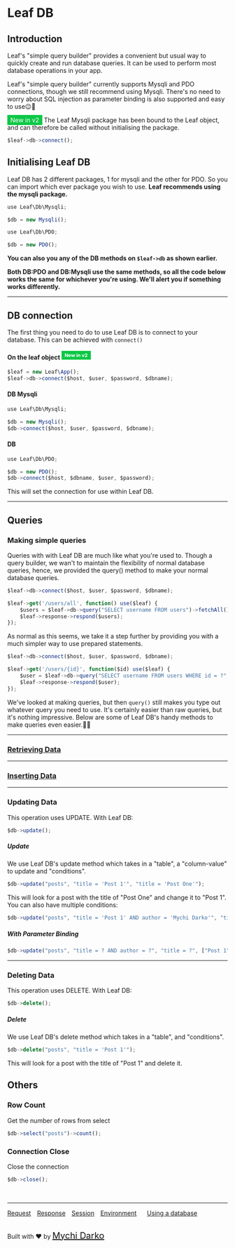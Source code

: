 # Leaf DB

## Introduction

Leaf's "simple query builder" provides a convenient but usual way to quickly create and run database queries. It can be used to perform most database operations in your app.

Leaf's "simple query builder" currently supports Mysqli and PDO connections, though we still recommend using Mysqli. There's no need to worry about SQL injection as parameter binding is also supported and easy to use😉💪

<span style="background: rgb(11, 200, 70); color: white; padding: 3px 7px; font-size: 14px;">New in v2</span> The Leaf Mysqli package has been bound to the Leaf object, and can therefore be called without initialising the package.

```js
$leaf->db->connect();
```

## Initialising Leaf DB
Leaf DB has 2 different packages, 1 for mysqli and the other for PDO. So you can import which ever package you wish to use. **Leaf recommends using the mysqli package.**

```js
use Leaf\Db\Mysqli;

$db = new Mysqli();

use Leaf\Db\PDO;

$db = new PDO();
```
**You can also you any of the DB methods on `$leaf->db` as shown earlier.**

**Both DB:PDO and DB:Mysqli use the same methods, so all the code below works the same for whichever you're using. We'll alert you if something works differently.**

<hr>

## DB connection

The first thing you need to do to use Leaf DB is to connect to your database. This can be achieved with `connect()`

#### On the leaf object <sup><span style="background: rgb(11, 200, 70); color: white; padding: 3px 7px; font-size: 11px;">New in v2</span></sup>
```js
$leaf = new Leaf\App();
$leaf->db->connect($host, $user, $password, $dbname);
```

#### DB Mysqli
```js
use Leaf\Db\Mysqli;

$db = new Mysqli();
$db->connect($host, $user, $password, $dbname);
```

#### DB 
```js
use Leaf\Db\PDO;

$db = new PDO();
$db->connect($host, $dbname, $user, $password);
```
This will set the connection for use within Leaf DB.

<hr>

## Queries

### Making simple queries
Queries with with Leaf DB are much like what you're used to. Though a query builder, we wan't to maintain the flexibility of normal database queries, hence, we provided the query() method to make your normal database queries.

```js
$leaf->db->connect($host, $user, $password, $dbname);

$leaf->get('/users/all', function() use($leaf) {
	$users = $leaf->db->query("SELECT username FROM users")->fetchAll();
	$leaf->response->respond($users);
});
```
As normal as this seems, we take it a step further by providing you with a much simpler way to use prepared statements.

```js
$leaf->db->connect($host, $user, $password, $dbname);

$leaf->get('/users/{id}', function($id) use($leaf) {
	$user = $leaf->db->query("SELECT username FROM users WHERE id = ?", [$id])->fetchObj();
	$leaf->response->respond($user);
});
```

We've looked at making queries, but then `query()` still makes you type out whatever query you need to use. It's certainly easier than raw queries, but it's nothing impressive. Below are some of Leaf DB's handy methods to make queries even easier.💪😉

<hr>

### [Retrieving Data](2.0/database/select)

<hr>

### [Inserting Data](2.0/database/insert)

<hr>

### Updating Data
This operation uses UPDATE. With Leaf DB:

```js
$db->update();
```

##### Update
We use Leaf DB's update method which takes in a "table", a "column-value" to update and "conditions".

```js
$db->update("posts", "title = 'Post 1'", "title = 'Post One'");
```

This will look for a post with the title of "Post One" and change it to "Post 1".
You can also have multiple conditions:

```js
$db->update("posts", "title = 'Post 1' AND author = 'Mychi Darko'", "title = 'Post One'");
```

##### With Parameter Binding

```js
$db->update("posts", "title = ? AND author = ?", "title = ?", ["Post 1", "Mychi Darko", "Post One"]);
```

<hr>

### Deleting Data
This operation uses DELETE. With Leaf DB:

```js
$db->delete();
```

##### Delete
We use Leaf DB's delete method which takes in a "table", and "conditions".

```js
$db->delete("posts", "title = 'Post 1'");
```

This will look for a post with the title of "Post 1" and delete it.


## Others
### Row Count
Get the number of rows from select

```js
$db->select("posts")->count();
```

### Connection Close
Close the connection

```js
$db->close();
```

<br>
<hr>

<a href="#/2.0/http/request" style="margin: 0px">Request</a>
<a href="#/2.0/http/response" style="margin: 0px 10px;">Response</a>
<a href="#/2.0/http/session" style="margin: 0px; 10px;">Session</a>
<a href="#/2.0/environment" style="margin: 0px 10px;">Environment</a>
<a href="#/2.0/database" style="margin: 0px 10px;">Using a database</a>

<br>
Built with ❤ by <a href="https://mychi.netlify.com" style="font-size: 20px; color: #111;" target="_blank">Mychi Darko</a>